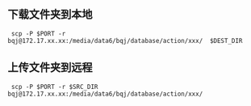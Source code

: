## 下载文件夹到本地
```
 scp -P $PORT -r bqj@172.17.xx.xx:/media/data6/bqj/database/action/xxx/  $DEST_DIR
```

## 上传文件夹到远程
```
 scp -P $PORT -r $SRC_DIR bqj@172.17.xx.xx:/media/data6/bqj/database/action/xxx/  
```